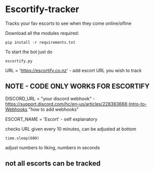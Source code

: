 # Escortify-tracker
Tracks your fav escorts to see when they come online/ofline


Download all the modules required:

`pip install -r requirements.txt
`


To start the bot just do

`escortify.py
`

URL = 'https://escortify.co.nz' - add escort URL you wish to track

NOTE - CODE ONLY WORKS FOR ESCORTIFY
-
DISCORD_URL = "your discord webhook" - https://support.discord.com/hc/en-us/articles/228383668-Intro-to-Webhooks "how to add webhooks"

ESCORT_NAME = 'Escort' - self explanatory 


checks URL given every 10 minutes, can be adjusted at bottom 

`time.sleep(600)`

adjust numbers to liking, numbers in seconds 


not all escorts can be tracked 
-
